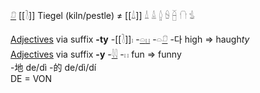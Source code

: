 [𓍔](𓍔) [[𓍘]] Tiegel (kiln/pestle) ≠ [[𓍑]] 𓍒 𓏙 𓐬 𓐭 𓐢 𓐡  𓍓  

[Adjectives](Adjectives) via suffix **-ty** -[[𓍘]]𓏤 -[𓏏](𓏏)[𓏮](𓏮) -𓏏[𓍔](𓍔) -다 high => haugh*ty*  
[Adjectives](Adjectives) via suffix **-y** -[𓇋𓇋](𓇋𓇋) -𓏮  fun => funny  
-地 de/dì -的 de/dì/dí  
DE = VON  